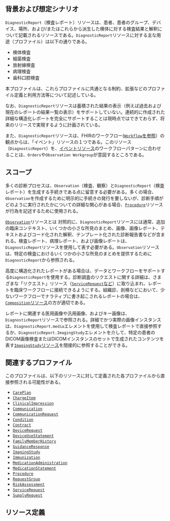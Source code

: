 ## 背景および想定シナリオ

`DiagnosticReport`（検査レポート）リソースは、患者、患者のグループ、デバイス、場所、および/またはこれらから派生した検体に対する検査結果と解釈について記載されるリソースである。`DiagnosticReport`リソースに対する主な用途（プロファイル）は以下の通りである。

- 検体検査
- 細菌検査
- 放射線検査
- 病理検査
- 歯科口腔検査

本プロファイルは、これらプロファイルに共通となる制約、拡張などのプロファイル定義と利用方法等について記述している。

なお、`DiagnosticReport`リソースは蓄積された結果の表示（例えば過去および現在のレポートの結果一覧の表示）をサポートしていない。連続的に作成された詳細な構造化レポートを完全にサポートすることは現時点ではできておらず、将来のリリースで実現するように計画されている。

また、`DiagnosticReport`リソースは、FHIRのワークフロー([`Workflow`を参照](http://www.hl7.org/fhir/workflow.html)）の観点からは、「イベント」リソースの１つである。このリソース（`DiagnosticReport`）を、[イベントリソース](http://www.hl7.org/fhir/workflow.html#event)のワークフローパターンに合わせることは、`Orders`や`Observation Workgroup`が意図するところである。

## スコープ
多くの診断プロセスは、`Observation`（検査、観察）と`DiagnosticReport`（検査レポート）を生成する手続きである点に留意する必要がある。多くの場合、`Observation`を作成するために明示的に手続きの発行を要しないが、診断手順がどのように実行されたかについての詳細な関心がある場合、[`Procedure`](http://www.hl7.org/fhir/procedure.html)リソースが行為を記述するために使用される。

[`Observation`](http://www.hl7.org/fhir/observation.html)リソースとは 対照的に、`DiagnosticReport`リソースには通常、追加の臨床コンテキスト、いくつかの小さな所見のまとめ、画像、画像レポート、テキストおよびコード化された解釈、テンプレート化された診断報告書などが含まれる。検査レポート、病理レポート、および画像レポートは、`DiagnosticReport`リソースを使用して表す必要がある。`Observation`リソースは、特定の検査におけるいくつかの小さな所見のまとめを提供するために`DiagnosticReport`から参照される。

高度に構造化されたレポートがある場合は、データとワークフローをサポートする`DiagnosticReport`を使用する。診断調査のリクエストに関する詳細は、さまざまな「リクエスト」リソース（[`ServiceRequest`など](http://www.hl7.org/fhir/servicerequest.html)）に取り込まれ、レポートを臨床ワークフローに接続できるようにする。組織診、剖検などにおいて、少ないワークフローでナラティブに書き起こされるレポートの場合は、[`Composition`リソース](http://www.hl7.org/fhir/composition.html)の方が適切である。

レポートに関連する医用画像や汎用画像、およびキー画像は、`DiagnosticReport`リソースで参照される。詳細でかつ実際の画像インスタンスは、`DiagnosticReport.media`エレメントを使用して検査レポートで直接参照するか、`DiagnosticReport.ImagingStudy`エレメントを介して、特定の患者のDICOM画像検査またはDICOMインスタンスのセットで生成されたコンテンツを表す[`ImagingStudy`リソース](http://www.hl7.org/fhir/imagingstudy.html)を間接的に参照することができる。


## 関連するプロファイル
このプロファイルは、以下のリソースに対して定義された各プロファイルから直接参照される可能性がある。

- [`CarePlan`](https://www.hl7.org/fhir/careplan.html)
- [`ChargeItem`](https://www.hl7.org/fhir/chargeitem.html)
- [`ClinicalImpression`](https://www.hl7.org/fhir/clinicalimpression.html)
- [`Communication`](https://www.hl7.org/fhir/communication.html)
- [`CommunicationRequest`](https://www.hl7.org/fhir/communicationrequest.html)
- [`Condition`](Condition)
- [`Contract`](https://www.hl7.org/fhir/contract.html)
- [`DeviceRequest`](https://www.hl7.org/fhir/devicerequest.html)
- [`DeviceUseStatement`](https://www.hl7.org/fhir/deviceusestatement.html)
- [`FamilyMemberHistory`](https://www.hl7.org/fhir/familymemberhistory.html)
- [`GuidanceResponse`](https://www.hl7.org/fhir/guidanceresponse.html)
- [`ImagingStudy`](ImagingStudy2)
- [`Immunization`](https://www.hl7.org/fhir/immunization.html)
- [`MedicationAdministration`](https://www.hl7.org/fhir/medicationadministration.html)
- [`MedicationStatement`](https://www.hl7.org/fhir/medicationstatement.html)
- [`Procedure`](Procedure)
- [`RequestGroup`](https://www.hl7.org/fhir/requestgroup.html)
- [`RiskAssessment`](https://www.hl7.org/fhir/riskassessment.html)
- [`ServiceRequest`](https://www.hl7.org/fhir/servicerequest.html)
- [`SupplyRequest`](https://www.hl7.org/fhir/supplyrequest.html)


## リソース定義